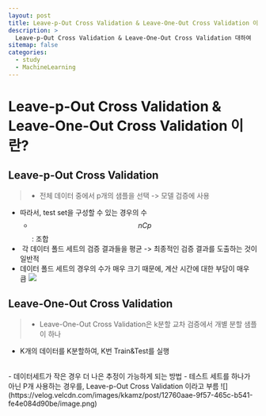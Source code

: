 ```yaml
---
layout: post
title: Leave-p-Out Cross Validation & Leave-One-Out Cross Validation 이란?
description: >
  Leave-p-Out Cross Validation & Leave-One-Out Cross Validation 대하여
sitemap: false
categories:
  - study
  - MachineLearning
---
```


# Leave-p-Out Cross Validation & Leave-One-Out Cross Validation 이란?

## Leave-p-Out Cross Validation 
>- 전체 데이터 중에서 p개의 샘플을 선택 -> 모델 검증에 사용
- 따라서, test set을 구성할 수 있는 경우의 수
    - $$nCp$$ : 조합
-  각 데이터 폴드 세트의 검증 결과들을 평균 -> 최종적인 검증 결과를 도출하는 것이 일반적 
- 데이터 폴드 세트의 경우의 수가 매우 크기 때문에, 계산 시간에 대한 부담이 매우 큼
![](https://velog.velcdn.com/images/kkamz/post/1f5e8527-e815-427f-bc78-5f88e1886076/image.png)


## Leave-One-Out Cross Validation
>- Leave-One-Out Cross Validation은 k분할 교차 검증에서 개별 분할 샘플이 하나
   - K개의 데이터를 K분할하여, K번 Train&Test를 실행
   <br>
- 데이터세트가 작은 경우 더 나은 추정이 가능하게 되는 방법 
- 테스트 세트를 하나가 아닌 P개 사용하는 경우를, Leave-p-Out Cross Validation 이라고 부름
![](https://velog.velcdn.com/images/kkamz/post/12760aae-9f57-465c-b541-fe4e084d90be/image.png)
